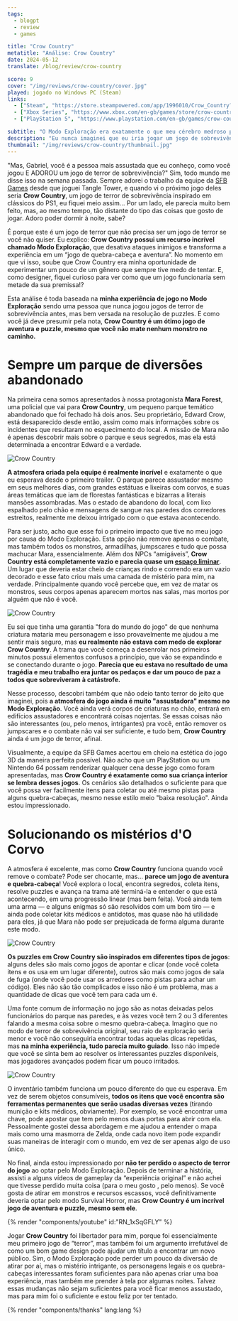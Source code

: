 ```yaml
---
tags:
  - blogpt
  - review
  - games

title: "Crow Country"
metatitle: "Análise: Crow Country"
date: 2024-05-12
translate: /blog/review/crow-country

score: 9
cover: "/img/reviews/crow-country/cover.jpg"
played: jogado no Windows PC (Steam)
links:
  - ["Steam", "https://store.steampowered.com/app/1996010/Crow_Country?curator_clanid=44763507"]
  - ["Xbox Series", "https://www.xbox.com/en-gb/games/store/crow-country/9NL3807BGR12"]
  - ["PlayStation 5", "https://www.playstation.com/en-gb/games/crow-country/"]

subtitle: "O Modo Exploração era exatamente o que meu cérebro medroso precisava"
description: "Eu nunca imaginei que eu iria jogar um jogo de sobrevivência e terror, mas o Modo Exploração de Crow Country era exatamente o que meu cérebro medroso precisava para aproveitar esse mistério."
thumbnail: "/img/reviews/crow-country/thumbnail.jpg"
---
```


"Mas, Gabriel, você é a pessoa mais assustada que eu conheço, como você jogou E ADOROU um jogo de terror de sobrevivência?" Sim, todo mundo me disse isso na semana passada. Sempre adorei o trabalho da equipe da [SFB Games](https://sfbgames.com/) desde que joguei Tangle Tower, e quando vi o próximo jogo deles seria **Crow Country**, um jogo de terror de sobrevivência inspirado em clássicos do PS1, eu fiquei meio assim... Por um lado, ele parecia muito bem feito, mas, ao mesmo tempo, tão distante do tipo das coisas que gosto de jogar. Adoro poder dormir à noite, sabe?

É porque este é um jogo de terror que não precisa ser um jogo de terror se você não quiser. Eu explico: **Crow Country possui um recurso incrível chamado Modo Exploração**, que desativa ataques inimigos e transforma a experiência em um “jogo de quebra-cabeça e aventura”. No momento em que vi isso, soube que Crow Country era minha oportunidade de experimentar um pouco de um gênero que sempre tive medo de tentar. E, como designer, fiquei curioso para ver como que um jogo funcionaria sem metade da sua premissa!?

Esta análise é toda baseada na **minha experiência de jogo no Modo Exploração** sendo uma pessoa que nunca jogou jogos de terror de sobrevivência antes, mas bem versada na resolução de puzzles. E como você já deve presumir pela nota, **Crow Country é um ótimo jogo de aventura e puzzle, mesmo que você não mate nenhum monstro no caminho.**

# Sempre um parque de diversões abandonado

Na primeira cena somos apresentados à nossa protagonista **Mara Forest**, uma policial que vai para **Crow Country**, um pequeno parque temático abandonado que foi fechado há dois anos. Seu proprietário, Edward Crow, está desaparecido desde então, assim como mais informações sobre os incidentes que resultaram no esquecimento do local. A missão de Mara não é apenas descobrir mais sobre o parque e seus segredos, mas ela está determinada a encontrar Edward e a verdade.

![Crow Country](/img/reviews/crow-country/mara.png)

**A atmosfera criada pela equipe é realmente incrível** e exatamente o que eu esperava desde o primeiro trailer. O parque parece assustador mesmo em seus melhores dias, com grandes estátuas e lixeiras com corvos, e suas áreas temáticas que iam de florestas fantásticas e bizarras a literais mansões assombradas. Mas o estado de abandono do local, com lixo espalhado pelo chão e mensagens de sangue nas paredes dos corredores estreitos, realmente me deixou intrigado com o que estava acontecendo.

Para ser justo, acho que esse foi o primeiro impacto que tive no meu jogo por causa do Modo Exploração. Esta opção não remove apenas o combate, mas também todos os monstros, armadilhas, jumpscares e tudo que possa machucar Mara, essencialmente. Além dos NPCs “amigáveis”, **Crow Country está completamente vazio e parecia quase um [espaço liminar](https://en.wikipedia.org/wiki/Liminal_space_(aesthetic))**. Um lugar que deveria estar cheio de crianças rindo e correndo era um vazio decorado e esse fato criou mais uma camada de mistério para mim, na verdade. Principalmente quando você percebe que, em vez de matar os monstros, seus corpos apenas aparecem mortos nas salas, mas mortos por alguém que não é você.

![Crow Country](/img/reviews/crow-country/park.png)

Eu sei que tinha uma garantia "fora do mundo do jogo" de que nenhuma criatura mataria meu personagem e isso provavelmente me ajudou a me sentir mais seguro, mas **eu realmente não estava com medo de explorar Crow Country**. A trama que você começa a desenrolar nos primeiros minutos possui elementos confusos a princípio, que vão se expandindo e se conectando durante o jogo. **Parecia que eu estava no resultado de uma tragédia e meu trabalho era juntar os pedaços e dar um pouco de paz a todos que sobreviveram à catástrofe.**

Nesse processo, descobri também que não odeio tanto terror do jeito que imaginei, pois **a atmosfera do jogo ainda é muito "assustadora" mesmo no Modo Exploração**. Você ainda verá corpos de criaturas no chão, entrará em edifícios assustadores e encontrará coisas nojentas. Se essas coisas não são interessantes (ou, pelo menos, intrigantes) pra você, então remover os jumpscares e o combate não vai ser suficiente, e tudo bem, **Crow Country** ainda é um jogo de terror, afinal.

Visualmente, a equipe da SFB Games acertou em cheio na estética do jogo 3D da maneira perfeita possível. Não acho que um PlayStation ou um Nintendo 64 possam renderizar qualquer cena desse jogo como foram apresentadas, mas **Crow Country é exatamente como sua criança interior se lembra desses jogos**. Os cenários são detalhados o suficiente para que você possa ver facilmente itens para coletar ou até mesmo pistas para alguns quebra-cabeças, mesmo nesse estilo meio "baixa resolução". Ainda estou impressionado.

# Solucionando os mistérios d'O Corvo

A atmosfera é excelente, mas como **Crow Country** funciona quando você remove o combate? Pode ser chocante, mas... **parece um jogo de aventura e quebra-cabeça**! Você explora o local, encontra segredos, coleta itens, resolve puzzles e avança na trama até terminá-la e entender o que está acontecendo, em uma progressão linear (mas bem feita). Você ainda tem uma arma — e alguns enigmas só são resolvidos com um bom tiro — e ainda pode coletar kits médicos e antídotos, mas quase não há utilidade para eles, já que Mara não pode ser prejudicada de forma alguma durante este modo.

![Crow Country](/img/reviews/crow-country/swan.png)

**Os puzzles em Crow Country são inspirados em diferentes tipos de jogos**: alguns deles são mais como jogos de apontar e clicar (onde você coleta itens e os usa em um lugar diferente), outros são mais como jogos de sala de fuga (onde você pode usar os arredores como pistas para achar um código). Eles não são tão complicados e isso não é um problema, mas a quantidade de dicas que você tem para cada um é.

Uma fonte comum de informação no jogo são as notas deixadas pelos funcionários do parque nas paredes, e às vezes você tem 2 ou 3 diferentes falando a mesma coisa sobre o mesmo quebra-cabeça. Imagino que no modo de terror de sobrevivência original, seu raio de exploração seria menor e você não conseguiria encontrar todas aquelas dicas repetidas, mas **na minha experiência, tudo parecia muito guiado**. Isso não impede que você se sinta bem ao resolver os interessantes puzzles disponíveis, mas jogadores avançados podem ficar um pouco irritados.

![Crow Country](/img/reviews/crow-country/lounge.png)

O inventário também funciona um pouco diferente do que eu esperava. Em vez de serem objetos consumíveis, **todos os itens que você encontra são ferramentas permanentes que serão usadas diversas vezes** (tirando munição e kits médicos, obviamente). Por exemplo, se você encontrar uma chave, pode apostar que tem pelo menos duas portas para abrir com ela. Pessoalmente gostei dessa abordagem e me ajudou a entender o mapa mais como uma masmorra de Zelda, onde cada novo item pode expandir suas maneiras de interagir com o mundo, em vez de ser apenas algo de uso único.

No final, ainda estou impressionado por **não ter perdido o aspecto de terror do jogo** ao optar pelo Modo Exploração. Depois de terminar a história, assisti a alguns vídeos de gameplay da “experiência original” e não achei que tivesse perdido muita coisa (para o meu gosto , pelo menos). Se você gosta de atirar em monstros e recursos escassos, você definitivamente deveria optar pelo modo Survival Horror, mas **Crow Country é um incrível jogo de aventura e puzzle, mesmo sem ele**.

{% render "components/youtube" id:"RN_1xSqGFLY" %}

Jogar **Crow Country** foi libertador para mim, porque foi essencialmente meu primeiro jogo de “terror”, mas também foi um argumento irrefutável de como um bom game design pode ajudar um título a encontrar um novo público. Sim, o Modo Exploração pode perder um pouco da diversão de atirar por aí, mas o mistério intrigante, os personagens legais e os quebra-cabeças interessantes foram suficientes para não apenas criar uma boa experiência, mas também me prender à tela por algumas noites. Talvez essas mudanças não sejam suficientes para você ficar menos assustado, mas para mim foi o suficiente e estou feliz por ter tentado.

{% render "components/thanks" lang:lang %}